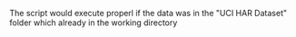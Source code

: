 The script would execute properl if the data was in the "UCI HAR Dataset" folder which already in the working directory